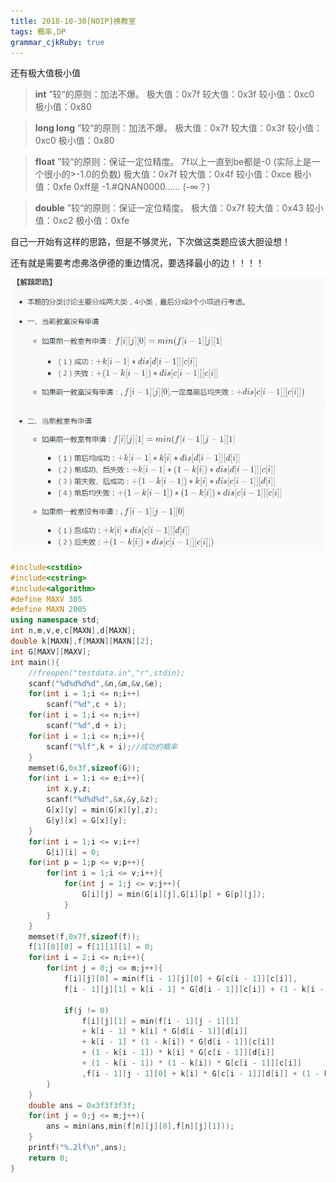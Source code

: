 ```yaml
---
title: 2018-10-30[NOIP]换教室
tags: 概率,DP
grammar_cjkRuby: true
---
```


还有极大值极小值

>**int**
”较“的原则：加法不爆。 
极大值：0x7f 
较大值：0x3f 
较小值：0xc0 
极小值：0x80

>**long long**
”较“的原则：加法不爆。 
极大值：0x7f 
较大值：0x3f 
较小值：0xc0 
极小值：0x80

>**float**
”较“的原则：保证一定位精度。 
7f以上一直到be都是-0 (实际上是一个很小的>-1.0的负数) 
极大值：0x7f 
较大值：0x4f 
较小值：0xce 
极小值：0xfe 
0xff是 -1.#QNAN0000…… (-∞？)

>**double**
”较“的原则：保证一定位精度。 
极大值：0x7f 
较大值：0x43 
较小值：0xc2 
极小值：0xfe

自己一开始有这样的思路，但是不够灵光，下次做这类题应该大胆设想！

还有就是需要考虑弗洛伊德的重边情况，要选择最小的边！！！！

![](./images/1540884467141.png)

```cpp
#include<cstdio>
#include<cstring>
#include<algorithm>
#define MAXV 305
#define MAXN 2005
using namespace std;
int n,m,v,e,c[MAXN],d[MAXN];
double k[MAXN],f[MAXN][MAXN][2];
int G[MAXV][MAXV];
int main(){
	//freopen("testdata.in","r",stdin);
	scanf("%d%d%d%d",&n,&m,&v,&e);
	for(int i = 1;i <= n;i++)
		scanf("%d",c + i);
	for(int i = 1;i <= n;i++)
		scanf("%d",d + i);
	for(int i = 1;i <= n;i++){
		scanf("%lf",k + i);//成功的概率
	}
	memset(G,0x3f,sizeof(G));
	for(int i = 1;i <= e;i++){
		int x,y,z;
		scanf("%d%d%d",&x,&y,&z);
		G[x][y] = min(G[x][y],z);
		G[y][x] = G[x][y];
	}
	for(int i = 1;i <= v;i++)
		G[i][i] = 0;
	for(int p = 1;p <= v;p++){
		for(int i = 1;i <= v;i++){
			for(int j = 1;j <= v;j++){
				G[i][j] = min(G[i][j],G[i][p] + G[p][j]);
			}
		}
	}
	memset(f,0x7f,sizeof(f));
	f[1][0][0] = f[1][1][1] = 0;
	for(int i = 2;i <= n;i++){
		for(int j = 0;j <= m;j++){
			f[i][j][0] = min(f[i - 1][j][0] + G[c[i - 1]][c[i]],
			f[i - 1][j][1] + k[i - 1] * G[d[i - 1]][c[i]] + (1 - k[i - 1]) * G[c[i - 1]][c[i]]);
			
			if(j != 0)
				f[i][j][1] = min(f[i - 1][j - 1][1] 
				+ k[i - 1] * k[i] * G[d[i - 1]][d[i]]
				+ k[i - 1] * (1 - k[i]) * G[d[i - 1]][c[i]]
				+ (1 - k[i - 1]) * k[i] * G[c[i - 1]][d[i]]
				+ (1 - k[i - 1]) * (1 - k[i]) * G[c[i - 1]][c[i]]
				,f[i - 1][j - 1][0] + k[i] * G[c[i - 1]][d[i]] + (1 - k[i]) * G[c[i - 1]][c[i]]);
		}
	}
	double ans = 0x3f3f3f3f;
	for(int j = 0;j <= m;j++){
		ans = min(ans,min(f[n][j][0],f[n][j][1]));
	}
	printf("%.2lf\n",ans);
	return 0;
}
```